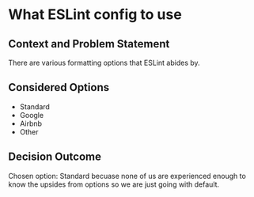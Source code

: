 # What ESLint config to use
 
## Context and Problem Statement

There are various formatting options that ESLint abides by.

## Considered Options

* Standard
* Google
* Airbnb
* Other

## Decision Outcome

Chosen option: Standard becuase none of us are experienced enough to know the upsides from options so we are just going with default. 

